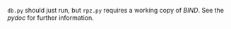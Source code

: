 `db.py` should just run, but `rpz.py` requires a working copy of _BIND_. See the _pydoc_ for further information.
